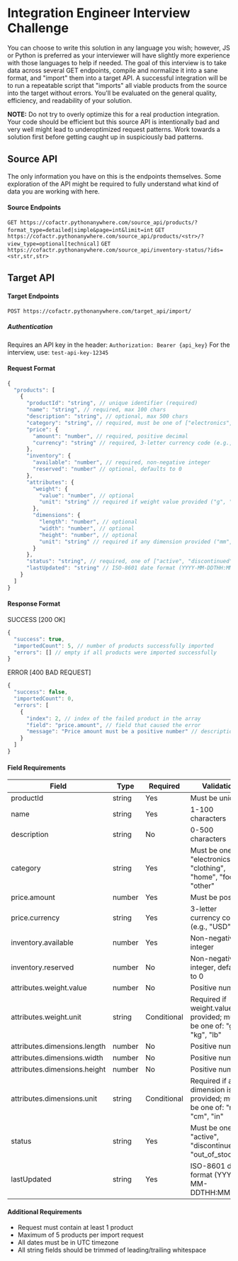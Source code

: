 # Integration Engineer Interview Challenge
You can choose to write this solution in any language you wish; however, JS or Python is preferred as your interviewer will have slightly more experience with those languages to help if needed. The goal of this interview is to take data across several GET endpoints, compile and normalize it into a sane format, and "import" them into a target API. A successful integration will be to run a repeatable script that "imports" all viable products from the source into the target without errors. You'll be evaluated on the general quality, efficiency, and readability of your solution.

**NOTE:** Do not try to overly optimize this for a real production integration. Your code should be efficient but this source API is intentionally bad and very well might lead to underoptimized request patterns. Work towards a solution first before getting caught up in suspiciously bad patterns.

## Source API
The only information you have on this is the endpoints themselves. Some exploration of the API might be required to fully understand what kind of data you are working with here.
#### Source Endpoints
`GET https://cofactr.pythonanywhere.com/source_api/products/?format_type=detailed|simple&page=int&limit=int`
`GET https://cofactr.pythonanywhere.com/source_api/products/<str>/?view_type=optional[technical]`
`GET https://cofactr.pythonanywhere.com/source_api/inventory-status/?ids=<str,str,str>`

## Target API
#### Target Endpoints
`POST https://cofactr.pythonanywhere.com/target_api/import/`

##### Authentication
Requires an API key in the header: `Authorization: Bearer {api_key}`
For the interview, use: `test-api-key-12345`

#### Request Format
```javascript
{
  "products": [
    {
      "productId": "string", // unique identifier (required)
      "name": "string", // required, max 100 chars
      "description": "string", // optional, max 500 chars
      "category": "string", // required, must be one of ["electronics", "clothing", "home", "food", "other"]
      "price": {
        "amount": "number", // required, positive decimal
        "currency": "string" // required, 3-letter currency code (e.g., "USD")
      },
      "inventory": {
        "available": "number", // required, non-negative integer
        "reserved": "number" // optional, defaults to 0
      },
      "attributes": {
        "weight": {
          "value": "number", // optional
          "unit": "string" // required if weight value provided ("g", "kg", "lb")
        },
        "dimensions": {
          "length": "number", // optional
          "width": "number", // optional
          "height": "number", // optional
          "unit": "string" // required if any dimension provided ("mm", "cm", "in")
        }
      },
      "status": "string", // required, one of ["active", "discontinued", "out_of_stock"]
      "lastUpdated": "string" // ISO-8601 date format (YYYY-MM-DDTHH:MM:SSZ)
    }
  ]
}
```
#### Response Format
SUCCESS [200 OK]
```javascript
{
  "success": true,
  "importedCount": 5, // number of products successfully imported
  "errors": [] // empty if all products were imported successfully
}
```
ERROR [400 BAD REQUEST]
```javascript
{
  "success": false,
  "importedCount": 0,
  "errors": [
    {
      "index": 2, // index of the failed product in the array
      "field": "price.amount", // field that caused the error
      "message": "Price amount must be a positive number" // description of the error
    }
  ]
}
```
#### Field Requirements
| Field | Type | Required | Validation |
| --- | --- | --- | --- |
| productId | string | Yes | Must be unique |
| name | string | Yes | 1-100 characters |
| description | string | No | 0-500 characters |
| category | string | Yes | Must be one of: "electronics", "clothing", "home", "food", "other" |
| price.amount | number | Yes | Must be positive |
| price.currency | string | Yes | 3-letter currency code (e.g., "USD") |
| inventory.available | number | Yes | Non-negative integer |
| inventory.reserved | number | No | Non-negative integer, defaults to 0 |
| attributes.weight.value | number | No | Positive number |
| attributes.weight.unit | string | Conditional | Required if weight.value is provided; must be one of: "g", "kg", "lb" |
| attributes.dimensions.length | number | No | Positive number |
| attributes.dimensions.width | number | No | Positive number |
| attributes.dimensions.height | number | No | Positive number |
| attributes.dimensions.unit | string | Conditional | Required if any dimension is provided; must be one of: "mm", "cm", "in" |
| status | string | Yes | Must be one of: "active", "discontinued", "out_of_stock" |
| lastUpdated | string | Yes | ISO-8601 date format (YYYY-MM-DDTHH:MM:SSZ) |

#### Additional Requirements
- Request must contain at least 1 product
- Maximum of 5 products per import request
- All dates must be in UTC timezone
- All string fields should be trimmed of leading/trailing whitespace
